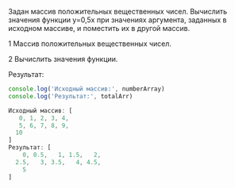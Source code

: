 Задан массив положительных вещественных чисел. Вычислить значения функции у=0,5х при значениях аргумента, заданных в исходном массиве, и поместить их в другой массив.

1 Массив положительных вещественных чисел.

2 Вычислить значения функции.

Результат:
```js
console.log('Исходный массив:', numberArray)
console.log('Результат:', totalArr)

Исходный массив: [
   0, 1, 2, 3, 4,
   5, 6, 7, 8, 9,
  10
]
Результат: [
    0, 0.5,   1, 1.5,   2,
  2.5,   3, 3.5,   4, 4.5,
    5
]

```